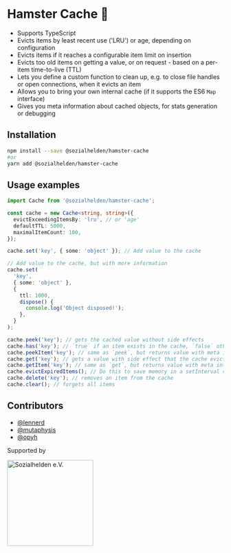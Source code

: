 # Hamster Cache 🐹

- Supports TypeScript
- Evicts items by least recent use ('LRU') or age, depending on configuration
- Evicts items if it reaches a configurable item limit on insertion
- Evicts too old items on getting a value, or on request - based on a per-item time-to-live (TTL)
- Lets you define a custom function to clean up, e.g. to close file handles or open connections, when it evicts an item
- Allows you to bring your own internal cache (if it supports the ES6 `Map` interface)
- Gives you meta information about cached objects, for stats generation or debugging

## Installation

```bash
npm install --save @sozialhelden/hamster-cache
#or
yarn add @sozialhelden/hamster-cache
```

## Usage examples

```typescript
import Cache from '@sozialhelden/hamster-cache';

const cache = new Cache<string, string>({
  evictExceedingItemsBy: 'lru', // or 'age'
  defaultTTL: 5000,
  maximalItemCount: 100,
});

cache.set('key', { some: 'object' }); // Add value to the cache

// Add value to the cache, but with more information
cache.set(
  'key',
  { some: 'object' },
  {
    ttl: 1000,
    dispose() {
      console.log('Object disposed!');
    },
  }
);

cache.peek('key'); // gets the cached value without side effects
cache.has('key'); // `true` if an item exists in the cache, `false` otherwise
cache.peekItem('key'); // same as `peek`, but returns value with meta information
cache.get('key'); // gets a value with side effect that the cache evicts the object if expired
cache.getItem('key'); // same as `get`, but returns value with meta information
cache.evictExpiredItems(); // Do this to save memory in a setInterval call - or whenever you need it!
cache.delete('key'); // removes an item from the cache
cache.clear(); // forgets all items
```

## Contributors

- [@lennerd](https://github.com/lennerd)
- [@mutaphysis](https://github.com/mutaphysis)
- [@opyh](https://github.com/opyh)

Supported by

<img alt="Sozialhelden e.V." src='./doc/sozialhelden-logo.svg' width="200" style="vertical-align: middle;">
